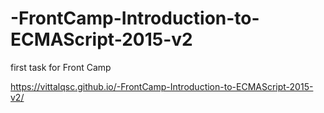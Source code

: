 # -FrontCamp-Introduction-to-ECMAScript-2015-v2
first task for Front Camp

https://vittalqsc.github.io/-FrontCamp-Introduction-to-ECMAScript-2015-v2/
